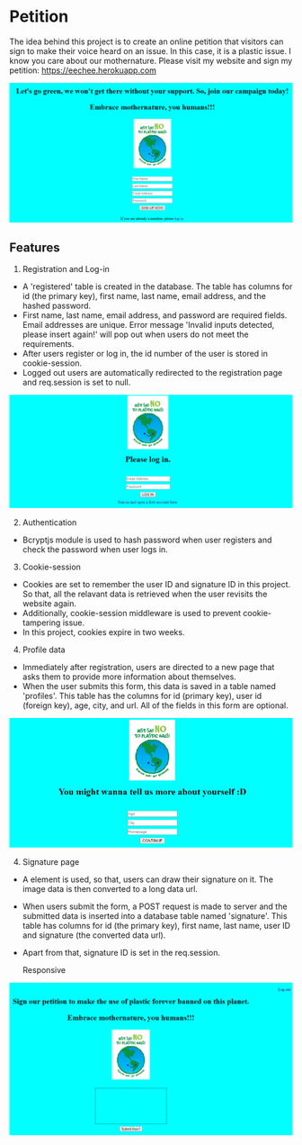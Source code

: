 # Petition
The idea behind this project is to create an online petition that visitors can sign to make their voice heard on an issue. In this case, it is a plastic issue. I know you care about our mothernature. Please visit my website and sign my petition: https://eechee.herokuapp.com

<img src="Petition-no-plastics.png">

## Features
1) Registration and Log-in
* A 'registered' table is created in the database. The table has columns for id (the primary key), first name, last name, email address,   and the hashed password.
* First name, last name, email address, and password are required fields. Email addresses are unique. Error message 'Invalid inputs detected, please insert again!' will pop out when users do not meet the requirements.
* After users register or log in, the id number of the user is stored in cookie-session. 
* Logged out users are automatically redirected to the registration page and req.session is set to null.

<img src="log-in.png">

2) Authentication
* Bcryptjs module is used to hash password when user registers and check the password when user logs in.

3) Cookie-session
* Cookies are set to remember the user ID and signature ID in this project. So that, all the relavant data is retrieved when the user revisits the website again.
* Additionally, cookie-session middleware is used to prevent cookie-tampering issue.
* In this project, cookies expire in two weeks.  

4) Profile data
* Immediately after registration, users are directed to a new page that asks them to provide more information about themselves.
* When the user submits this form, this data is saved in a table named 'profiles'. This table has the columns for id (primary key), user id (foreign key), age, city, and url. All of the fields in this form are optional.

<img src="personal-info.png">

4) Signature page
* A <canvas> element is used, so that, users can draw their signature on it. The image data is then converted to a long data url.
* When users submit the form, a POST request is made to server and the submitted data is inserted into a database table named 'signature'. This table has columns for id (the primary key), first name, last name, user ID and signature (the converted data url). 
* Apart from that, signature ID is set in the req.session.
  
  Responsive

<img src="signing-page.png">

